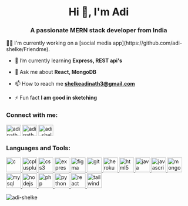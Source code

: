 <h1 align="center">Hi 👋, I'm Adi</h1>
<h3 align="center">A passionate MERN stack developer from India</h3>
👩‍💻 I'm currently working on a [social media app](https://github.com/adi-shelke/Friendme).

- 🌱 I’m currently learning **Express, REST api's**

- 💬 Ask me about **React, MongoDB**

- 📫 How to reach me **shelkeadinath3@gmail.com**

- ⚡ Fun fact **I am good in sketching**

<h3 align="left">Connect with me:</h3>
<p align="left">
<a href="https://linkedin.com/in/adinath shelke" target="blank"><img align="center" src="https://img.icons8.com/color/256/linkedin-circled.png" alt="adinath shelke" height="30" width="40" /></a>
<a href="https://fb.com/adinath baliram shelke" target="blank"><img align="center" src="https://img.icons8.com/fluency/256/facebook-new.png" alt="adinath baliram shelke" height="30" width="40" /></a>
<a href="https://instagram.com/adi_shelke_07" target="blank"><img align="center" src="https://img.icons8.com/fluency/256/instagram-new.png" alt="adi_shelke_07" height="30" width="40" /></a>
</p>

<h3 align="left">Languages and Tools:</h3>
<p align="left"> <a href="https://www.cprogramming.com/" target="_blank" rel="noreferrer"> <img src="https://camo.githubusercontent.com/6be850495a1cbd34654d88bdece00b7851b105f7038e757ed71158c6011e54fb/68747470733a2f2f696d672e69636f6e73382e636f6d2f636f6c6f722f3235362f632d70726f6772616d6d696e672e706e67" alt="c" width="40" height="40"/> </a> <a href="https://www.w3schools.com/cpp/" target="_blank" rel="noreferrer"> <img src="https://img.icons8.com/fluency/256/c-plus-plus-logo.png" alt="cplusplus" width="40" height="40"/> </a> <a href="https://www.w3schools.com/css/" target="_blank" rel="noreferrer"> <img src="https://img.icons8.com/color/256/css3.png" alt="css3" width="40" height="40"/> </a> <a href="https://expressjs.com" target="_blank" rel="noreferrer"> <img src="https://img.icons8.com/office/256/express-js.png" alt="express" width="40" height="40"/> </a> <a href="https://www.figma.com/" target="_blank" rel="noreferrer"> <img src="https://www.vectorlogo.zone/logos/figma/figma-icon.svg" alt="figma" width="40" height="40"/> </a> <a href="https://git-scm.com/" target="_blank" rel="noreferrer"> <img src="https://www.vectorlogo.zone/logos/git-scm/git-scm-icon.svg" alt="git" width="40" height="40"/> </a> <a href="https://heroku.com" target="_blank" rel="noreferrer"> <img src="https://www.vectorlogo.zone/logos/heroku/heroku-icon.svg" alt="heroku" width="40" height="40"/> </a> <a href="https://www.w3.org/html/" target="_blank" rel="noreferrer"> <img src="https://img.icons8.com/color/256/html-5.png" alt="html5" width="40" height="40"/> </a> <a href="https://www.java.com" target="_blank" rel="noreferrer"> <img src="https://img.icons8.com/color/256/java-coffee-cup-logo.png" alt="java" width="40" height="40"/> </a> <a href="https://developer.mozilla.org/en-US/docs/Web/JavaScript" target="_blank" rel="noreferrer"> <img src="https://img.icons8.com/color/256/javascript.png" alt="javascript" width="40" height="40"/> </a> <a href="https://www.mongodb.com/" target="_blank" rel="noreferrer"> <img src="https://img.icons8.com/external-tal-revivo-filled-tal-revivo/256/external-mongodb-a-cross-platform-document-oriented-database-program-logo-filled-tal-revivo.png" alt="mongodb" width="40" height="40"/> </a> <a href="https://www.mysql.com/" target="_blank" rel="noreferrer"> <img src="https://img.icons8.com/color/256/mysql-logo.png" alt="mysql" width="40" height="40"/> </a> <a href="https://nodejs.org" target="_blank" rel="noreferrer"> <img src="https://img.icons8.com/color/256/nodejs.png" alt="nodejs" width="40" height="40"/> </a>  <a href="https://www.php.net" target="_blank" rel="noreferrer"> <img src="https://img.icons8.com/officel/256/php-logo.png" alt="php" width="40" height="40"/> </a> <a href="https://www.python.org" target="_blank" rel="noreferrer"> <img src="https://img.icons8.com/color/256/python.png" alt="python" width="40" height="40"/> </a> <a href="https://reactjs.org/" target="_blank" rel="noreferrer"> <img src="https://img.icons8.com/color/256/react-native.png" alt="react" width="40" height="40"/> </a> <a href="https://tailwindcss.com/" target="_blank" rel="noreferrer"> <img src="https://www.vectorlogo.zone/logos/tailwindcss/tailwindcss-icon.svg" alt="tailwind" width="40" height="40"/> </a> </p>

<p><img align="center" src="https://github-readme-streak-stats.herokuapp.com/?user=adi-shelke&" alt="adi-shelke" /></p>
